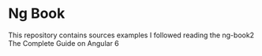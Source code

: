 # Ng Book
This repository contains sources examples I followed reading the  ng-book2 The Complete Guide on Angular 6
